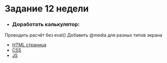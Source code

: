 # **Задание 12 недели**
+ ### Доработать калькулятор: 
 Проводить расчёт без eval()
 Добавить @media  для разных типов экрана
+ [HTML страница](https://github.com/Kalinin-Alexander/first_rep/blob/main/Colcolator/calc.html)
+ [CSS](https://github.com/Kalinin-Alexander/first_rep/blob/main/Colcolator/calc.css)
+ [JS](https://github.com/Kalinin-Alexander/first_rep/blob/main/Colcolator/calc.js)
